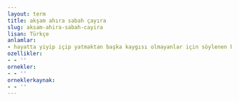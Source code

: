 ```yaml
---
layout: term
title: akşam ahıra sabah çayıra
slug: aksam-ahira-sabah-cayira
lisan: Türkçe
anlamlar:
- hayatta yiyip içip yatmaktan başka kaygısı olmayanlar için söylenen bir söz
ozellikler:
- - ''
ornekler:
- - ''
orneklerkaynak:
- - ''
---
```

